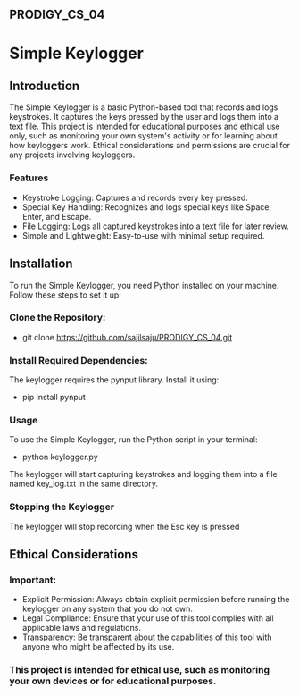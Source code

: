 ## PRODIGY_CS_04
# Simple Keylogger
## Introduction
The Simple Keylogger is a basic Python-based tool that records and logs keystrokes. It captures the keys pressed by the user and logs them into a text file. This project is intended for educational purposes and ethical use only, such as monitoring your own system's activity or for learning about how keyloggers work. Ethical considerations and permissions are crucial for any projects involving keyloggers.

### Features
- Keystroke Logging: Captures and records every key pressed.
- Special Key Handling: Recognizes and logs special keys like Space, Enter, and Escape.
- File Logging: Logs all captured keystrokes into a text file for later review.
- Simple and Lightweight: Easy-to-use with minimal setup required.
## Installation
To run the Simple Keylogger, you need Python installed on your machine. Follow these steps to set it up:

### Clone the Repository:
- git clone https://github.com/sajilsaju/PRODIGY_CS_04.git

### Install Required Dependencies:
The keylogger requires the pynput library. Install it using:
- pip install pynput

### Usage
To use the Simple Keylogger, run the Python script in your terminal:
- python keylogger.py

The keylogger will start capturing keystrokes and logging them into a file named key_log.txt in the same directory.

### Stopping the Keylogger
The keylogger will stop recording when the Esc key is pressed


## Ethical Considerations
### Important:

- Explicit Permission: Always obtain explicit permission before running the keylogger on any system that you do not own.
- Legal Compliance: Ensure that your use of this tool complies with all applicable laws and regulations.
- Transparency: Be transparent about the capabilities of this tool with anyone who might be affected by its use.
### This project is intended for ethical use, such as monitoring your own devices or for educational purposes.
